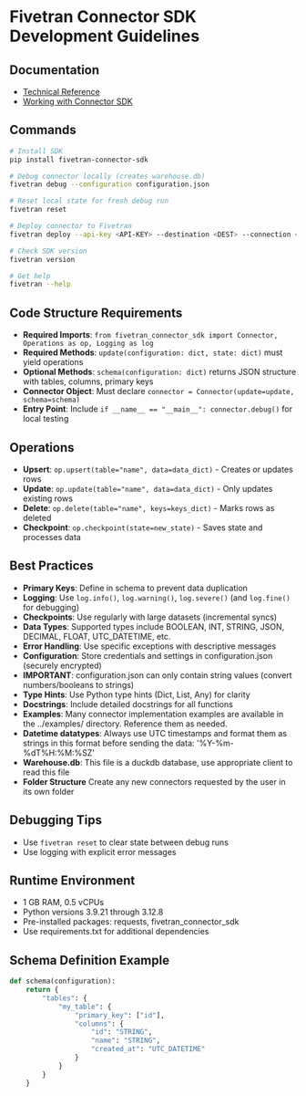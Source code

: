 # Fivetran Connector SDK Development Guidelines

## Documentation
- [Technical Reference](https://fivetran.com/docs/connector-sdk/technical-reference)
- [Working with Connector SDK](https://fivetran.com/docs/connector-sdk/working-with-connector-sdk)

## Commands
```bash
# Install SDK
pip install fivetran-connector-sdk

# Debug connector locally (creates warehouse.db)
fivetran debug --configuration configuration.json

# Reset local state for fresh debug run
fivetran reset

# Deploy connector to Fivetran
fivetran deploy --api-key <API-KEY> --destination <DEST> --connection <CONN> --configuration configuration.json [--force] [--python-version X.Y]

# Check SDK version
fivetran version

# Get help
fivetran --help
```

## Code Structure Requirements
- **Required Imports**: `from fivetran_connector_sdk import Connector, Operations as op, Logging as log`
- **Required Methods**: `update(configuration: dict, state: dict)` must yield operations
- **Optional Methods**: `schema(configuration: dict)` returns JSON structure with tables, columns, primary keys
- **Connector Object**: Must declare `connector = Connector(update=update, schema=schema)`
- **Entry Point**: Include `if __name__ == "__main__": connector.debug()` for local testing

## Operations
- **Upsert**: `op.upsert(table="name", data=data_dict)` - Creates or updates rows
- **Update**: `op.update(table="name", data=data_dict)` - Only updates existing rows
- **Delete**: `op.delete(table="name", keys=keys_dict)` - Marks rows as deleted
- **Checkpoint**: `op.checkpoint(state=new_state)` - Saves state and processes data

## Best Practices
- **Primary Keys**: Define in schema to prevent data duplication
- **Logging**: Use `log.info()`, `log.warning()`, `log.severe()` (and `log.fine()` for debugging)
- **Checkpoints**: Use regularly with large datasets (incremental syncs)
- **Data Types**: Supported types include BOOLEAN, INT, STRING, JSON, DECIMAL, FLOAT, UTC_DATETIME, etc.
- **Error Handling**: Use specific exceptions with descriptive messages
- **Configuration**: Store credentials and settings in configuration.json (securely encrypted)
- **IMPORTANT**: configuration.json can only contain string values (convert numbers/booleans to strings)
- **Type Hints**: Use Python type hints (Dict, List, Any) for clarity
- **Docstrings**: Include detailed docstrings for all functions
- **Examples**: Many connector implementation examples are available in the ../examples/ directory. Reference them as needed.
- **Datetime datatypes**: Always use UTC timestamps and format them as strings in this format before sending the data: '%Y-%m-%dT%H:%M:%SZ'
- **Warehouse.db**: This file is a duckdb database, use appropriate client to read this file
- **Folder Structure** Create any new connectors requested by the user in its own folder

## Debugging Tips
- Use `fivetran reset` to clear state between debug runs
- Use logging with explicit error messages

## Runtime Environment
- 1 GB RAM, 0.5 vCPUs
- Python versions 3.9.21 through 3.12.8
- Pre-installed packages: requests, fivetran_connector_sdk
- Use requirements.txt for additional dependencies

## Schema Definition Example
```python
def schema(configuration):
    return {
        "tables": {
            "my_table": {
                "primary_key": ["id"],
                "columns": {
                    "id": "STRING",
                    "name": "STRING",
                    "created_at": "UTC_DATETIME"
                }
            }
        }
    }
```
